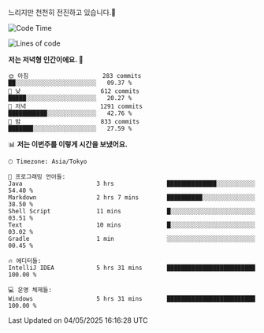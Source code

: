 느리지만 천천히 전진하고 있습니다.🐢

<!--START_SECTION:waka-->
![Code Time](http://img.shields.io/badge/Code%20Time-1%2C582%20hrs%2039%20mins-blue)

![Lines of code](https://img.shields.io/badge/%EC%A0%80%EB%8A%94%20%EC%97%AC%ED%83%9C%EA%B9%8C%EC%A7%80%20-919.5%20thousand%20%EC%A4%84%EC%9D%98%20%EC%BD%94%EB%93%9C%EB%A5%BC%20%EC%9E%91%EC%84%B1%ED%96%88%EC%96%B4%EC%9A%94.-blue)

**저는 저녁형 인간이에요. 🦉** 

```text
🌞 아침                     283 commits         ██░░░░░░░░░░░░░░░░░░░░░░░   09.37 % 
🌆 낮　                     612 commits         █████░░░░░░░░░░░░░░░░░░░░   20.27 % 
🌃 저녁                     1291 commits        ███████████░░░░░░░░░░░░░░   42.76 % 
🌙 밤　                     833 commits         ███████░░░░░░░░░░░░░░░░░░   27.59 % 
```


📊 **저는 이번주를 이렇게 시간을 보냈어요.** 

```text
🕑︎ Timezone: Asia/Tokyo

💬 프로그래밍 언어들: 
Java                     3 hrs               ██████████████░░░░░░░░░░░   54.40 % 
Markdown                 2 hrs 7 mins        ██████████░░░░░░░░░░░░░░░   38.50 % 
Shell Script             11 mins             █░░░░░░░░░░░░░░░░░░░░░░░░   03.51 % 
Text                     10 mins             █░░░░░░░░░░░░░░░░░░░░░░░░   03.02 % 
Gradle                   1 min               ░░░░░░░░░░░░░░░░░░░░░░░░░   00.45 % 

🔥 에디터들: 
IntelliJ IDEA            5 hrs 31 mins       █████████████████████████   100.00 % 

💻 운영 체제들: 
Windows                  5 hrs 31 mins       █████████████████████████   100.00 % 
```


 Last Updated on 04/05/2025 16:16:28 UTC
<!--END_SECTION:waka-->
